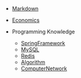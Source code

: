<!-- markdownlint-disable MD041 -->

- [Markdown](Markdown.md)

- [Economics](docs/Economics.md)

- Programming Knowledge
  - [SpringFramework](docs/SpringFramework.md)
  - [MySQL](docs/MySQL.md)
  - [Redis](docs/Redis.md)
  - [Algorithm](docs/Algorithms.md)
  - [ComputerNetwork](docs/ComputerNetwork.md)
